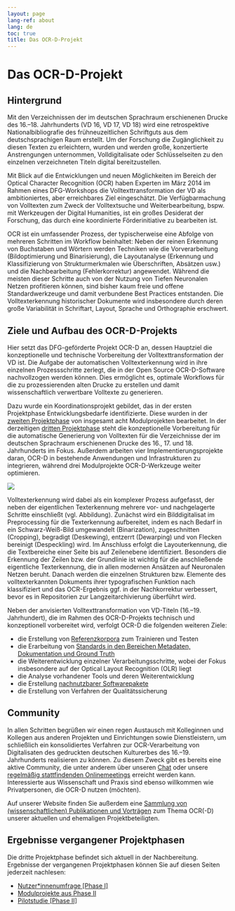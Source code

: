 ```yaml
---
layout: page
lang-ref: about
lang: de
toc: true
title: Das OCR-D-Projekt
---
```


# Das OCR-D-Projekt

## Hintergrund

Mit den Verzeichnissen der im deutschen Sprachraum erschienenen Drucke des 16.–18. Jahrhunderts (VD 16, VD 17, VD 18) wird eine retrospektive Nationalbibliografie des frühneuzeitlichen Schriftguts aus dem deutschsprachigen Raum erstellt. Um der Forschung die Zugänglichkeit zu diesen Texten zu erleichtern, wurden und werden große, konzertierte Anstrengungen unternommen, Volldigitalisate oder Schlüsselseiten zu den einzelnen verzeichneten Titeln digital bereitzustellen.

Mit Blick auf die Entwicklungen und neuen Möglichkeiten im Bereich der Optical Character Recognition (OCR) haben Experten im März 2014 im Rahmen eines DFG-Workshops die Volltexttransformation der VD als ambitioniertes, aber erreichbares Ziel eingeschätzt. Die Verfügbarmachung von Volltexten zum Zweck der Volltextsuche und Weiterbearbeitung, bspw. mit Werkzeugen der Digital Humanities, ist ein großes Desiderat der Forschung, das durch eine koordinierte Förderinitiative zu bearbeiten ist.

OCR ist ein umfassender Prozess, der typischerweise eine Abfolge von mehreren Schritten im Workflow beinhaltet: Neben der reinen Erkennung von Buchstaben und Wörtern werden Techniken wie die Vorverarbeitung (Bildoptimierung und Binarisierung), die Layoutanalyse (Erkennung und Klassifizierung von Strukturmerkmalen wie Überschriften, Absätzen usw.) und die Nachbearbeitung (Fehlerkorrektur) angewendet. Während die meisten dieser Schritte auch von der Nutzung von Tiefen Neuronalen Netzen profitieren können, sind bisher kaum freie und offene Standardwerkzeuge und damit verbundene Best Practices entstanden. Die Volltexterkennung historischer Dokumente wird insbesondere durch deren große Variabilität in Schriftart, Layout, Sprache und Orthographie erschwert.

## Ziele und Aufbau des OCR-D-Projekts
Hier setzt das DFG-geförderte Projekt OCR-D an, dessen Hauptziel die konzeptionelle und technische Vorbereitung der Volltexttransformation der VD ist. Die Aufgabe der automatischen Volltexterkennung wird in ihre einzelnen Prozessschritte zerlegt, die in der Open Source OCR-D-Software nachvollzogen werden können. Dies ermöglicht es, optimale Workflows für die zu prozessierenden alten Drucke zu erstellen und damit wissenschaftlich verwertbare Volltexte zu generieren.

Dazu wurde ein Koordinationsprojekt gebildet, das in der ersten Projektphase Entwicklungsbedarfe identifizierte. Diese wurden in der [zweiten Projektphase](phase2) von insgesamt acht Modulprojekten bearbeitet. In der derzeitigen [dritten Projektphase](phase3) steht die konzeptionelle Vorbereitung für die automatische Generierung von Volltexten für die Verzeichnisse der im deutschen Sprachraum erschienenen Drucke des 16., 17. und 18. Jahrhunderts im Fokus. Außerdem arbeiten vier Implementierungsprojekte daran, OCR-D in bestehende Anwendungen und Infrastrukturen zu integrieren, während drei Modulprojekte OCR-D-Werkzeuge weiter optimieren.

<p class="figure img" style="max-width: 100%">
	<a href="/assets/Funktionsmodell.svg" style="max-width: 100%">
		<img src="/assets/Funktionsmodell.svg" style="max-width: 100%">
	</a>
</p>

Volltexterkennung wird dabei als ein komplexer Prozess aufgefasst, der neben der eigentlichen Texterkennung mehrere vor- und nachgelagerte Schritte einschließt (vgl. Abbildung). Zunächst wird ein Bilddigitalisat im Preprocessing für die Texterkennung aufbereitet, indem es nach Bedarf in ein Schwarz-Weiß-Bild umgewandelt (Binarization), zugeschnitten (Cropping), begradigt (Deskewing), entzerrt (Dewarping) und von Flecken bereinigt (Despeckling) wird. Im Anschluss erfolgt die Layouterkennung, die die Textbereiche einer Seite bis auf Zeilenebene identifiziert. Besonders die Erkennung der Zeilen bzw. der Grundlinie ist wichtig für die anschließende eigentliche Texterkennung, die in allen modernen Ansätzen auf Neuronalen Netzen beruht. Danach werden die einzelnen Strukturen bzw. Elemente des volltexterkannten Dokuments ihrer typografischen Funktion nach klassifiziert und das OCR-Ergebnis ggf. in der Nachkorrektur verbessert, bevor es in Repositorien zur Langzeitarchivierung überführt wird.

Neben der anvisierten Volltexttransformation von VD-Titeln (16.–19. Jahrhundert), die im Rahmen des OCR-D-Projekts technisch und konzeptionell vorbereitet wird, verfolgt OCR-D die folgenden weiteren Ziele:
*   die Erstellung von [Referenzkorpora](daten) zum Trainieren und Testen
*   die Erarbeitung von [Standards in den Bereichen Metadaten, Dokumentation und Ground Truth](spec)
*   die Weiterentwicklung einzelner Verarbeitungsschritte, wobei der Fokus insbesondere auf der Optical Layout Recognition (OLR) liegt
*   die Analyse vorhandener Tools und deren Weiterentwicklung
*   die Erstellung [nachnutzbarer Softwarepakete](http://www.github.com/ocr-d)
*   die Erstellung von Verfahren der Qualitätssicherung

## Community
In allen Schritten begrüßen wir einen regen Austausch mit Kolleginnen und Kollegen aus anderen Projekten und Einrichtungen sowie Dienstleistern, um schließlich ein konsolidiertes Verfahren zur OCR-Verarbeitung von Digitalisaten des gedruckten deutschen Kulturerbes des 16.–19. Jahrhunderts realisieren zu können. 
Zu diesem Zweck gibt es bereits eine aktive Community, die unter anderem über unseren [Chat](https://gitter.im/OCR-D/Lobby) oder unsere [regelmäßig stattfindenden Onlinemeetings](community) erreicht werden kann. 
Interessierte aus Wissenschaft und Praxis sind ebenso willkommen wie Privatpersonen, die OCR-D nutzen (möchten).

Auf unserer Website finden Sie außerdem eine [Sammlung von (wissenschaftlichen) Publikationen und Vorträgen](publikationen) zum Thema OCR(-D) unserer aktuellen und ehemaligen Projektbeteiligten.

## Ergebnisse vergangener Projektphasen
Die dritte Projektphase befindet sich aktuell in der Nachbereitung. Ergebnisse der vergangenen Projektphasen können Sie auf diesen Seiten jederzeit nachlesen:
* [Nutzer*innenumfrage [Phase I]](survey)
* [Modulprojekte aus Phase II](phase2)
* [Pilotstudie [Phase II]](teststellung)
